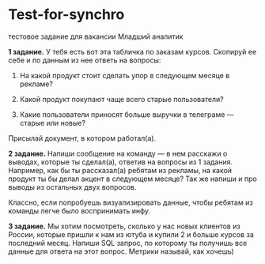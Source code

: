 # Test-for-synchro
тестовое задание для вакансии Младший аналитик

**1 задание.** У тебя есть вот эта табличка по заказам курсов. Скопируй ее себе и по данным из нее ответь на вопросы:

1.  На какой продукт стоит сделать упор в следующем месяце в рекламе?

2. Какой продукт покупают чаще всего старые пользователи?

3. Какие пользователи приносят больше выручки в телеграме — старые или новые? 

Присылай документ, в котором работал(а).


**2 задание.** Напиши сообщение на команду — в нем расскажи о выводах, которые ты сделал(а), ответив на вопросы из 1 задания. Например, как бы ты рассказал(а) ребятам из рекламы, на какой продукт ты бы делал акцент в следующем месяце? Так же напиши и про выводы из остальных двух вопросов. 

Классно, если попробуешь визуализировать данные, чтобы ребятам из команды легче было воспринимать инфу.


**3 задание.** Мы хотим посмотреть, сколько у нас новых клиентов из России, которые пришли к нам из ютуба и купили 2 и больше курсов за последний месяц. Напиши SQL запрос, по которому ты получишь все данные для ответа на этот вопрос. Метрики называй, как хочешь)
